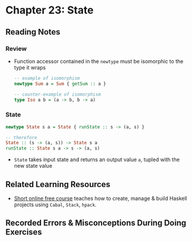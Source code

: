 # Chapter 23: State

## Reading Notes

### Review 

- Function accessor contained in the `newtype` must be isomorphic to the type it wraps

  ```haskell
  -- example of isomorphism
  newtype Sum a = Sum { getSum :: a }
  
  -- counter-example of isomorphism
  type Iso a b = (a -> b, b -> a)
  ```
### State 

```haskell
newtype State s a = State { runState :: s -> (a, s) }

-- therefore
State :: (s -> (a, s)) -> State s a
runState :: State s a -> s -> (a, s)
```

- `State` takes input state and returns an output value `a`, tupled with the new state value

## Related Learning Resources

- [Short online free course](https://academy.mondaymorninghaskell.com/p/your-first-haskell-project) teaches how to create, manage & build Haskell projects using `Cabal`, `Stack`, `hpack`.

## Recorded Errors & Misconceptions During Doing Exercises
